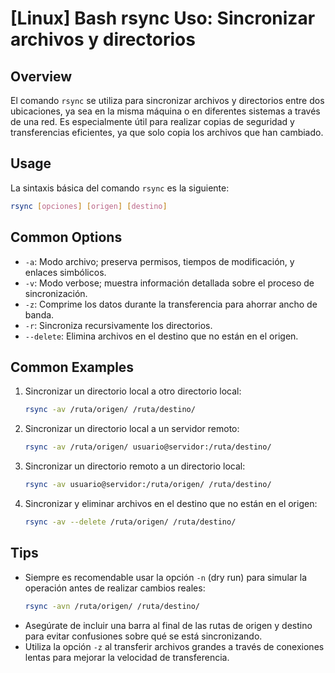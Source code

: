 # [Linux] Bash rsync Uso: Sincronizar archivos y directorios

## Overview
El comando `rsync` se utiliza para sincronizar archivos y directorios entre dos ubicaciones, ya sea en la misma máquina o en diferentes sistemas a través de una red. Es especialmente útil para realizar copias de seguridad y transferencias eficientes, ya que solo copia los archivos que han cambiado.

## Usage
La sintaxis básica del comando `rsync` es la siguiente:

```bash
rsync [opciones] [origen] [destino]
```

## Common Options
- `-a`: Modo archivo; preserva permisos, tiempos de modificación, y enlaces simbólicos.
- `-v`: Modo verbose; muestra información detallada sobre el proceso de sincronización.
- `-z`: Comprime los datos durante la transferencia para ahorrar ancho de banda.
- `-r`: Sincroniza recursivamente los directorios.
- `--delete`: Elimina archivos en el destino que no están en el origen.

## Common Examples
1. Sincronizar un directorio local a otro directorio local:
   ```bash
   rsync -av /ruta/origen/ /ruta/destino/
   ```

2. Sincronizar un directorio local a un servidor remoto:
   ```bash
   rsync -av /ruta/origen/ usuario@servidor:/ruta/destino/
   ```

3. Sincronizar un directorio remoto a un directorio local:
   ```bash
   rsync -av usuario@servidor:/ruta/origen/ /ruta/destino/
   ```

4. Sincronizar y eliminar archivos en el destino que no están en el origen:
   ```bash
   rsync -av --delete /ruta/origen/ /ruta/destino/
   ```

## Tips
- Siempre es recomendable usar la opción `-n` (dry run) para simular la operación antes de realizar cambios reales:
  ```bash
  rsync -avn /ruta/origen/ /ruta/destino/
  ```
- Asegúrate de incluir una barra al final de las rutas de origen y destino para evitar confusiones sobre qué se está sincronizando.
- Utiliza la opción `-z` al transferir archivos grandes a través de conexiones lentas para mejorar la velocidad de transferencia.